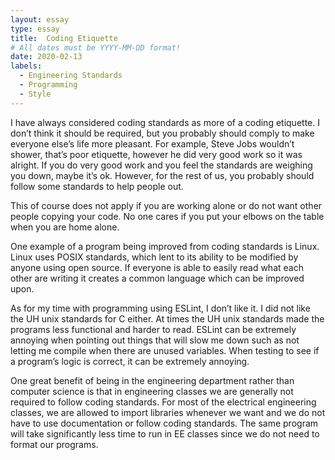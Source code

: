 ```yaml
---
layout: essay
type: essay
title:  Coding Etiquette
# All dates must be YYYY-MM-DD format!
date: 2020-02-13
labels:
  - Engineering Standards
  - Programming
  - Style
---
```



I have always considered coding standards as more of a coding etiquette. I don’t think it should be required, but you probably should comply to make everyone else’s life more pleasant. For example, Steve Jobs wouldn’t shower, that’s poor etiquette, however he did very good work so it was alright. If you do very good work and you feel the standards are weighing you down, maybe it’s ok. However, for the rest of us, you probably should follow some standards to help people out.

This of course does not apply if you are working alone or do not want other people copying your code. No one cares if you put your elbows on the table when you are home alone.

One example of a program being improved from coding standards is Linux. Linux uses POSIX standards, which lent to its ability to be modified by anyone using open source. If everyone is able to easily read what each other are writing it creates a common language which can be improved upon.

As for my time with programming using ESLint, I don’t like it. I did not like the UH unix standards for C either. At times the UH unix standards made the programs less functional and harder to read. ESLint can be extremely annoying when pointing out things that will slow me down such as not letting me compile when there are unused variables. When testing to see if a program’s logic is correct, it can be extremely annoying. 

One great benefit of being in the engineering department rather than computer science is that in engineering classes we are generally not required to follow coding standards. For most of the electrical engineering classes, we are allowed to import libraries whenever we want and we do not have to use documentation or follow coding standards. The same program will take significantly less time to run in EE classes since we do not need to format our programs. 
